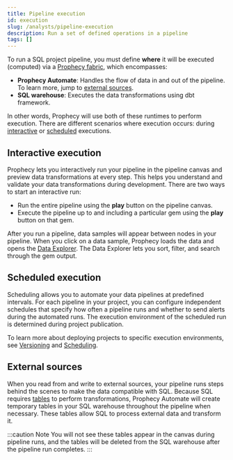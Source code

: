 ```yaml
---
title: Pipeline execution
id: execution
slug: /analysts/pipeline-execution
description: Run a set of defined operations in a pipeline
tags: []
---
```


To run a SQL project pipeline, you must define **where** it will be executed (computed) via a [Prophecy fabric](/administration/fabrics/prophecy-fabrics/), which encompasses:

- **Prophecy Automate**: Handles the flow of data in and out of the pipeline. To learn more, jump to [external sources](#external-sources).
- **SQL warehouse**: Executes the data transformations using dbt framework.

In other words, Prophecy will use both of these runtimes to perform execution. There are different scenarios where execution occurs: during [interactive](#interactive-execution) or [scheduled](#scheduled-execution) executions.

## Interactive execution

Prophecy lets you interactively run your pipeline in the pipeline canvas and preview data transformations at every step. This helps you understand and validate your data transformations during development. There are two ways to start an interactive run:

- Run the entire pipeline using the **play** button on the pipeline canvas.
- Execute the pipeline up to and including a particular gem using the **play** button on that gem.

After you run a pipeline, data samples will appear between nodes in your pipeline. When you click on a data sample, Prophecy loads the data and opens the [Data Explorer](docs/analysts/development/data-explorer.md). The Data Explorer lets you sort, filter, and search through the gem output.

## Scheduled execution

Scheduling allows you to automate your data pipelines at predefined intervals. For each pipeline in your project, you can configure independent schedules that specify how often a pipeline runs and whether to send alerts during the automated runs. The execution environment of the scheduled run is determined during project publication.

To learn more about deploying projects to specific execution environments, see [Versioning](/analysts/versioning) and [Scheduling](/analysts/scheduling).

## External sources

When you read from and write to external sources, your pipeline runs steps behind the scenes to make the data compatible with SQL. Because SQL requires [tables](/analysts/source-target/#tables) to perform transformations, Prophecy Automate will create temporary tables in your SQL warehouse throughout the pipeline when necessary. These tables allow SQL to process external data and transform it.

:::caution Note
You will not see these tables appear in the canvas during pipeline runs, and the tables will be deleted from the SQL warehouse after the pipeline run completes.
:::

